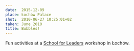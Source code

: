 ```yaml
---
date:  2015-12-09
place: Łochów Palace
shot:  2010-06-27 10:25:01+02
taken: June 2010
title: Bubbles!
---
```


Fun activities at a [School for Leaders](http://szkola-liderow.pl/home.php) workshop in Łochów.
